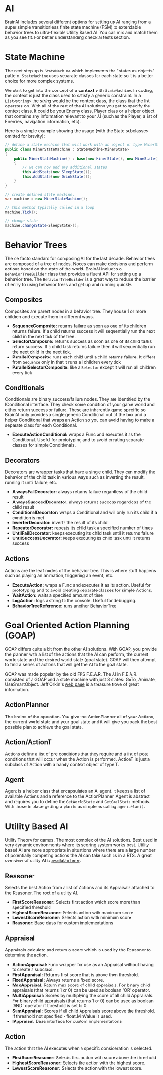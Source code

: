 AI
==========
BrainAI includes several different options for setting up AI ranging from a super simple transitionless finite state machine (FSM) to extendable behavior trees to ultra-flexible Utility Based AI. 
You can mix and match them as you see fit.
For better understanding check ai tests section.

State Machine
==========
The next step up is `StateMachine` which implements the "states as objects" pattern. 
`StateMachine` uses separate classes for each state so it is a better choice for more complex systems.

We start to get into the concept of a **context** with `StateMachine`. 
In coding, the context is just the class used to satisfy a generic constraint. 
In a `List<string>` the *string* would be the context class, the class that the list operates on. 
With all of the rest of the AI solutions you get to specify the context class. 
It could be your Enemy class, Player class or a helper object that contains any information relevant to your AI (such as the Player, a list of Enemies, navigation information, etc).

Here is a simple example showing the usage (with the State subclasses omitted for brevity):

```csharp
// define a state machine that will work with an object of type MinerState as the focus with an initial state of MineState
public class MinerStateMachine : StateMachine<MinerState>
{
    public MinerStateMachine() : base(new MinerState(), new MineState())
    {
        // we can now add any additional states
        this.AddState(new SleepState());
        this.AddState(new DrinkState());
    }
}

// create defined state machine.
var machine = new MinerStateMachine();

// this method typically called in a loop
machine.Tick();

// change state
machine.changeState<SleepState>();
```



Behavior Trees
==========
The de facto standard for composing AI for the last decade. 
Behavior trees are composed of a tree of nodes. 
Nodes can make decisions and perform actions based on the state of the world. 
BrainAI includes a `BehaviorTreeBuilder` class that provides a fluent API for setting up a behavior tree. 
The `BehaviorTreeBuilder` is a great way to reduce the barrier of entry to using behavior trees and get up and running quickly.


## Composites
Composites are parent nodes in a behavior tree. They house 1 or more children and execute them in different ways.

- **SequenceComposite<T>:** returns failure as soon as one of its children returns failure. If a child returns success it will sequentially run the next child in the next tick of the tree.
- **SelectorComposite<T>:** returns success as soon as one of its child tasks return success. If a child task returns failure then it will sequentially run the next child in the next tick.
- **ParallelComposite<T>:** runs each child until a child returns failure. It differs from `Sequence` only in that it runs all children every tick
- **ParallelSelectorComposite<T>:** like a `Selector` except it will run all children every tick


## Conditionals
Conditionals are binary success/failure nodes. They are identified by the IConditional interface. They check some condition of your game world and either return success or failure. These are inherently game specific so BrainAI only provides a single generic Conditional out of the box and a helper Conditional that wraps an Action so you can avoid having to make a separate class for each Conditional.

- **ExecuteActionConditional<T>:** wraps a Func and executes it as the Conditional. Useful for prototyping and to avoid creating separate classes for simple Conditionals.


## Decorators
Decorators are wrapper tasks that have a single child. They can modify the behavior of the child task in various ways such as inverting the result, running it until failure, etc.

- **AlwaysFailDecorator<T>:** always returns failure regardless of the child result
- **AlwaysSucceedDecorator<T>:** always returns success regardless of the child result
- **ConditionalDecorator<T>:** wraps a Conditional and will only run its child if a condition is met
- **InverterDecorator<T>:** inverts the result of its child
- **RepeaterDecorator<T>:** repeats its child task a specified number of times
- **UntilFailDecorator<T>:** keeps executing its child task until it returns failure
- **UntilSuccessDecorator<T>:** keeps executing its child task until it returns success


## Actions
Actions are the leaf nodes of the behavior tree. This is where stuff happens such as playing an animation, triggering an event, etc.

- **ExecuteAction<T>:** wraps a Func and executes it as its action. Useful for prototyping and to avoid creating separate classes for simple Actions.
- **WaitAction<T>:** waits a specified amount of time
- **LogAction<T>:** logs a string to the console. Useful for debugging.
- **BehaviorTreeReference<T>:** runs another BehaviorTree<T>



Goal Oriented Action Planning (GOAP)
==========
GOAP differs quite a bit from the other AI solutions. 
With GOAP, you provide the planner with a list of the actions that the AI can perform, the current world state and the desired world state (goal state). 
GOAP will then attempt to find a series of actions that will get the AI to the goal state.

GOAP was made popular by the old FPS F.E.A.R. 
The AI in F.E.A.R. consisted of a GOAP and a state machine with just 3 states: GoTo, Animate, UseSmartObject. 
Jeff Orkin's [web page](http://alumni.media.mit.edu/~jorkin/goap.html) is a treasure trove of great information.


## ActionPlanner
The brains of the operation. 
You give the ActionPlanner all of your Actions, the current world state and your goal state and it will give you back the best possible plan to achieve the goal state.


## Action/ActionT
Actions define a list of pre conditions that they require and a list of post conditions that will occur when the Action is performed. 
ActionT is just a subclass of Action with a handy context object of type T.


## Agent
Agent is a helper class that encapsulates an AI agent. 
It keeps a list of available Actions and a reference to the ActionPlanner. 
Agent is abstract and requires you to define the `GetWorldState` and `GetGoalState` methods. 
With those in place getting a plan is as simple as calling `agent.Plan()`.



Utility Based AI
==========
Utility Theory for games. 
The most complex of the AI solutions. 
Best used in very dynamic environments where its scoring system works best. 
Utility based AI are more appropriate in situations where there are a large number of potentially competing actions the AI can take such as in a RTS. 
A great overview of utility AI is [available here](http://www.gdcvault.com/play/1012410/Improving-AI-Decision-Modeling-Through).


## Reasoner
Selects the best Action from a list of Actions and its Appraisals attached to the Reasoner. The root of a utility AI.

- **FirstScoreReasoner<T>:** Selects first action which score more than specified threshold
- **HighestScoreReasoner<T>:** Selects action with maximum score
- **LowestScoreReasoner<T>:** Selects action with minimum score
- **Reasoner<T>:** Base class for custom implementations


## Appraisal
Appraisals calculate and return a score which is used by the Reasoner to determine the action.

- **ActionAppraisal<T>:** Func wrapper for use as an Appraisal without having to create a subclass.
- **FirstAppraisal<T>:** Returns first score that is above then threshold.
- **FixedAppraisal<T>:** Always returns a fixed score.
- **MaxAppraisal<T>:**  Return max score of child appraisals. For binary child appraisals (that returns 1 or 0) can be used as boolean 'OR' operator.
- **MultiAppraisal<T>:** Scores by multiplying the score of all child Appraisals. For binary child appraisals (that returns 1 or 0) can be used as boolean 'AND' operator if threshold is set to 0.
- **SumAppraisal<T>:** Scores if all child Appraisals score above the threshold. If threshold not specified - float.MinValue is used.
- **IAppraisal<T>:** Base interface for custom implementations


## Action
The action that the AI executes when a specific consideration is selected.

- **FirstScoreReasoner<T>:** Selects first action with score above the threshold
- **HighestScoreReasoner<T>:** Selects the action with the highest score.
- **LowestScoreReasoner<T>:** Selects the action with the lowest score.

